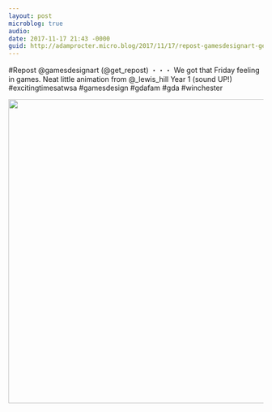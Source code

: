 ```yaml
---
layout: post
microblog: true
audio: 
date: 2017-11-17 21:43 -0000
guid: http://adamprocter.micro.blog/2017/11/17/repost-gamesdesignart-getrepostwe.html
---
```

#Repost @gamesdesignart (@get_repost)
・・・
We got that Friday feeling in games. Neat little animation from @_lewis_hill Year 1 (sound UP!) #excitingtimesatwsa #gamesdesign #gdafam #gda #winchester

<img src="http://discursive.adamprocter.co.uk/uploads/2017/900dce05ec.jpg" width="600" height="600" />
